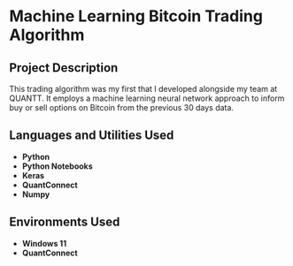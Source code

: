 <h1>Machine Learning Bitcoin Trading Algorithm</h1>

<h2>Project Description</h2>
This trading algorithm was my first that I developed alongside my team at QUANTT. It employs a machine learning neural network approach to inform buy or sell options on Bitcoin from the previous 30 days data.
<br />



<h2>Languages and Utilities Used</h2>

- <b>Python</b>
- <b>Python Notebooks</b>
- <b>Keras</b>
- <b>QuantConnect</b>
- <b>Numpy</b>


<h2>Environments Used </h2>

- <b>Windows 11</b>
- <b>QuantConnect</b>
